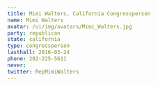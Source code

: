 ```yaml
---
title: Mimi Walters, California Congressperson
name: Mimi Walters
avatar: /ui/img/avatars/Mimi_Walters.jpg
party: republican
state: california
type: congressperson
lasthall: 2016-03-24
phone: 202-225-5611
never:
twitter: RepMimiWalters
---
```

